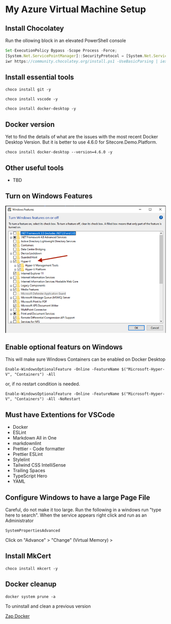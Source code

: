 # My Azure Virtual Machine Setup

## Install Chocolatey

Run the ollowing block in an elevated PowerShell console
```javascript
Set-ExecutionPolicy Bypass -Scope Process -Force; 
[System.Net.ServicePointManager]::SecurityProtocol = [System.Net.ServicePointManager]::SecurityProtocol -bor 3072; 
iwr https://community.chocolatey.org/install.ps1 -UseBasicParsing | iex
```

## Install essential tools

```
choco install git -y
```

```
choco install vscode -y
```

```
choco install docker-desktop -y
```

## Docker version

Yet to find the details of what are the issues with the most recent Docker Desktop Version. But it is better to use 4.6.0 for Sitecore.Demo.Platform.

```
choco install docker-desktop --version=4.6.0 -y
```


## Other useful tools

- TBD

## Turn on Windows Features

![Windows features](images/turn-windows-features-on-or-off.png)

## Enable optional featurs on Windows

This will make sure Windows Containers can be enabled on Docker Desktop

```
Enable-WindowsOptionalFeature -Online -FeatureName $("Microsoft-Hyper-V", "Containers") -All
```
or, if no restart condition is needed.

```
Enable-WindowsOptionalFeature -Online -FeatureName $("Microsoft-Hyper-V", "Containers") -All -NoRestart
```


## Must have Extentions for VSCode

- Docker
- ESLint
- Markdown All in One
- markdownlint
- Prettier - Code formatter
- Prettier ESLint
- Stylelint
- Tailwind CSS IntelliSense
- Trailing Spaces
- TypeScript Hero
- YAML

## Configure Windows to have a large Page File

Careful, do not make it too large. Run the following in a windows run "type here to search". When the service appears right click and run as an Administrator

```
SystemPropertiesAdvanced
```

Click on "Advance" > "Change" (Virtual Memory) >  

## Install MkCert

```
choco install mkcert -y
```

## Docker cleanup

```
docker system prune -a
```
To uninstall and clean a previous version

<a href="https://github.com/moby/docker-ci-zap" target="_blank">Zap Docker</a>
